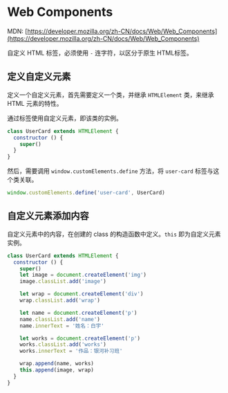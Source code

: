 # Web Components

MDN: [https://developer.mozilla.org/zh-CN/docs/Web/Web_Components](https://developer.mozilla.org/zh-CN/docs/Web/Web_Components)

自定义 HTML 标签，必须使用 `-` 连字符，以区分于原生 HTML标签。

## 定义自定义元素

定义一个自定义元素，首先需要定义一个类，并继承 `HTMLElement` 类，来继承 HTML 元素的特性。

通过标签使用自定义元素，即该类的实例。

```javascript
class UserCard extends HTMLElement {
  constructor () {
    super()
  }
}
```

然后，需要调用 `window.customElements.define` 方法，将 `user-card` 标签与这个类关联。

```javascript
window.customElements.define('user-card', UserCard)
```

## 自定义元素添加内容

自定义元素中的内容，在创建的 class 的构造函数中定义。`this` 即为自定义元素实例。

```javascript
class UserCard extends HTMLElement {
  constructor () {
    super()
    let image = document.createElement('img')
    image.classList.add('image')

    let wrap = document.createElement('div')
    wrap.classList.add('wrap')

    let name = document.createElement('p')
    name.classList.add('name')
    name.innerText = '姓名：白宇'

    let works = document.createElement('p')
    works.classList.add('works')
    works.innerText = '作品：银河补习班'

    wrap.append(name, works)
    this.append(image, wrap)
  }
}
```

